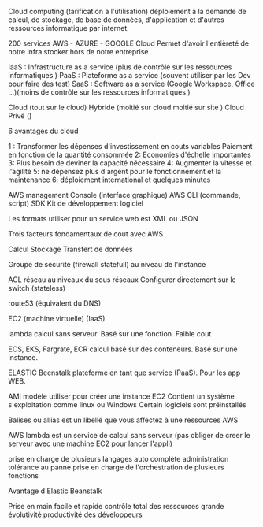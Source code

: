 

Cloud computing (tarification a l'utilisation) déploiement à la demande de calcul, de stockage, de base de données, d'application et d'autres ressources informatique par internet.


200 services 
AWS - AZURE - GOOGLE Cloud
Permet d'avoir l'entièreté de notre infra stocker hors de notre entreprise

IaaS : Infrastructure as a service (plus de contrôle sur les ressources informatiques )
PaaS : Plateforme as a service (souvent utiliser par les Dev pour faire des test)
SaaS : Software as a service (Google Workspace, Office …)(moins de contrôle sur les ressources informatiques )

Cloud (tout sur le cloud)
Hybride (moitié sur cloud moitié sur site )
Cloud Privé ()

6 avantages du cloud 

1 :
Transformer les dépenses d'investissement en couts variables 
Paiement en fonction de la quantité consommée 
2:
Economies d'échelle importantes 
3:
Plus besoin de deviner la capacité nécessaire 
4:
Augmenter la vitesse et l'agilité 
5:
ne dépensez plus d'argent pour le fonctionnement et la maintenance
6: 
déploiement international et quelques minutes 


AWS management Console (interface graphique)
AWS CLI (commande, script)
SDK Kit de développement logiciel 

Les formats utiliser pour un service web est XML ou JSON 




Trois facteurs fondamentaux de cout avec AWS

Calcul Stockage Transfert de données 

Groupe de sécurité (firewall statefull)
au niveau de l'instance

ACL réseau au niveaux du sous réseaux 
Configurer directement sur le switch (stateless)


route53 (équivalent du DNS)

EC2 (machine virtuelle) (IaaS)

lambda calcul sans serveur. Basé sur une fonction. Faible cout 

ECS, EKS, Fargrate, ECR calcul basé sur des conteneurs. Basé sur une instance.

ELASTIC
Beenstalk plateforme en tant que service (PaaS). Pour les app WEB. 

AMI modèle utiliser pour créer une instance EC2 
Contient un système s'exploitation comme linux ou Windows 
Certain logiciels sont préinstallés

Balises ou allias est un libellé que vous affectez à une ressources AWS

AWS lambda est un service de calcul sans serveur (pas obliger de creer le serveur avec une machine EC2 pour lancer l'appli)

prise en charge de plusieurs langages 
auto complète administration 
tolérance au panne 
prise en charge de l'orchestration de plusieurs fonctions 


Avantage d'Elastic Beanstalk 

Prise en main facile et rapide 
contrôle total des ressources 
grande évolutivité 
productivité des développeurs 






